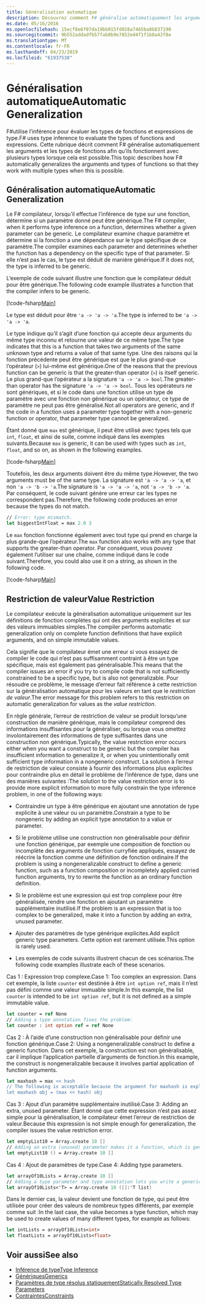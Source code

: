 ```yaml
---
title: Généralisation automatique
description: Découvrez comment F# généralise automatiquement les arguments et les types de fonctions afin qu’ils fonctionnent avec plusieurs types lorsque cela est possible.
ms.date: 05/16/2016
ms.openlocfilehash: 15ecf8e6f07da19bb015fd028a7465ba8b837190
ms.sourcegitcommit: 9b552addadfb57fab0b9e7852ed4f1f1b8a42f8e
ms.translationtype: MT
ms.contentlocale: fr-FR
ms.lasthandoff: 04/23/2019
ms.locfileid: "61937538"
---
```

# <a name="automatic-generalization"></a><span data-ttu-id="15060-103">Généralisation automatique</span><span class="sxs-lookup"><span data-stu-id="15060-103">Automatic Generalization</span></span>

<span data-ttu-id="15060-104">F#utilise l’inférence pour évaluer les types de fonctions et expressions de type.</span><span class="sxs-lookup"><span data-stu-id="15060-104">F# uses type inference to evaluate the types of functions and expressions.</span></span> <span data-ttu-id="15060-105">Cette rubrique décrit comment F# généralise automatiquement les arguments et les types de fonctions afin qu’ils fonctionnent avec plusieurs types lorsque cela est possible.</span><span class="sxs-lookup"><span data-stu-id="15060-105">This topic describes how F# automatically generalizes the arguments and types of functions so that they work with multiple types when this is possible.</span></span>

## <a name="automatic-generalization"></a><span data-ttu-id="15060-106">Généralisation automatique</span><span class="sxs-lookup"><span data-stu-id="15060-106">Automatic Generalization</span></span>

<span data-ttu-id="15060-107">Le F# compilateur, lorsqu’il effectue l’inférence de type sur une fonction, détermine si un paramètre donné peut être générique.</span><span class="sxs-lookup"><span data-stu-id="15060-107">The F# compiler, when it performs type inference on a function, determines whether a given parameter can be generic.</span></span> <span data-ttu-id="15060-108">Le compilateur examine chaque paramètre et détermine si la fonction a une dépendance sur le type spécifique de ce paramètre.</span><span class="sxs-lookup"><span data-stu-id="15060-108">The compiler examines each parameter and determines whether the function has a dependency on the specific type of that parameter.</span></span> <span data-ttu-id="15060-109">Si elle n’est pas le cas, le type est déduit de manière générique.</span><span class="sxs-lookup"><span data-stu-id="15060-109">If it does not, the type is inferred to be generic.</span></span>

<span data-ttu-id="15060-110">L’exemple de code suivant illustre une fonction que le compilateur déduit pour être générique.</span><span class="sxs-lookup"><span data-stu-id="15060-110">The following code example illustrates a function that the compiler infers to be generic.</span></span>

[!code-fsharp[Main](../../../../samples/snippets/fsharp/lang-ref-3/snippet101.fs)]

<span data-ttu-id="15060-111">Le type est déduit pour être `'a -> 'a -> 'a`.</span><span class="sxs-lookup"><span data-stu-id="15060-111">The type is inferred to be `'a -> 'a -> 'a`.</span></span>

<span data-ttu-id="15060-112">Le type indique qu’il s’agit d’une fonction qui accepte deux arguments du même type inconnu et retourne une valeur de ce même type.</span><span class="sxs-lookup"><span data-stu-id="15060-112">The type indicates that this is a function that takes two arguments of the same unknown type and returns a value of that same type.</span></span> <span data-ttu-id="15060-113">Une des raisons qui la fonction précédente peut être générique est que le plus grand-que l’opérateur (`>`) lui-même est générique.</span><span class="sxs-lookup"><span data-stu-id="15060-113">One of the reasons that the previous function can be generic is that the greater-than operator (`>`) is itself generic.</span></span> <span data-ttu-id="15060-114">Le plus grand-que l’opérateur a la signature `'a -> 'a -> bool`.</span><span class="sxs-lookup"><span data-stu-id="15060-114">The greater-than operator has the signature `'a -> 'a -> bool`.</span></span> <span data-ttu-id="15060-115">Tous les opérateurs ne sont génériques, et si le code dans une fonction utilise un type de paramètre avec une fonction non générique ou un opérateur, ce type de paramètre ne peut pas être généralisé.</span><span class="sxs-lookup"><span data-stu-id="15060-115">Not all operators are generic, and if the code in a function uses a parameter type together with a non-generic function or operator, that parameter type cannot be generalized.</span></span>

<span data-ttu-id="15060-116">Étant donné que `max` est générique, il peut être utilisé avec types tels que `int`, `float`, et ainsi de suite, comme indiqué dans les exemples suivants.</span><span class="sxs-lookup"><span data-stu-id="15060-116">Because `max` is generic, it can be used with types such as `int`, `float`, and so on, as shown in the following examples.</span></span>

[!code-fsharp[Main](../../../../samples/snippets/fsharp/lang-ref-3/snippet102.fs)]

<span data-ttu-id="15060-117">Toutefois, les deux arguments doivent être du même type.</span><span class="sxs-lookup"><span data-stu-id="15060-117">However, the two arguments must be of the same type.</span></span> <span data-ttu-id="15060-118">La signature est `'a -> 'a -> 'a`, et non `'a -> 'b -> 'a`.</span><span class="sxs-lookup"><span data-stu-id="15060-118">The signature is `'a -> 'a -> 'a`, not `'a -> 'b -> 'a`.</span></span> <span data-ttu-id="15060-119">Par conséquent, le code suivant génère une erreur car les types ne correspondent pas.</span><span class="sxs-lookup"><span data-stu-id="15060-119">Therefore, the following code produces an error because the types do not match.</span></span>

```fsharp
// Error: type mismatch.
let biggestIntFloat = max 2.0 3
```

<span data-ttu-id="15060-120">Le `max` fonction fonctionne également avec tout type qui prend en charge la plus grande-que l’opérateur.</span><span class="sxs-lookup"><span data-stu-id="15060-120">The `max` function also works with any type that supports the greater-than operator.</span></span> <span data-ttu-id="15060-121">Par conséquent, vous pouvez également l’utiliser sur une chaîne, comme indiqué dans le code suivant.</span><span class="sxs-lookup"><span data-stu-id="15060-121">Therefore, you could also use it on a string, as shown in the following code.</span></span>

[!code-fsharp[Main](../../../../samples/snippets/fsharp/lang-ref-3/snippet104.fs)]

## <a name="value-restriction"></a><span data-ttu-id="15060-122">Restriction de valeur</span><span class="sxs-lookup"><span data-stu-id="15060-122">Value Restriction</span></span>

<span data-ttu-id="15060-123">Le compilateur exécute la généralisation automatique uniquement sur les définitions de fonction complètes qui ont des arguments explicites et sur des valeurs immuables simples.</span><span class="sxs-lookup"><span data-stu-id="15060-123">The compiler performs automatic generalization only on complete function definitions that have explicit arguments, and on simple immutable values.</span></span>

<span data-ttu-id="15060-124">Cela signifie que le compilateur émet une erreur si vous essayez de compiler le code qui n’est pas suffisamment contraint à être un type spécifique, mais est également pas généralisable.</span><span class="sxs-lookup"><span data-stu-id="15060-124">This means that the compiler issues an error if you try to compile code that is not sufficiently constrained to be a specific type, but is also not generalizable.</span></span> <span data-ttu-id="15060-125">Pour résoudre ce problème, le message d’erreur fait référence à cette restriction sur la généralisation automatique pour les valeurs en tant que le *restriction de valeur*.</span><span class="sxs-lookup"><span data-stu-id="15060-125">The error message for this problem refers to this restriction on automatic generalization for values as the *value restriction*.</span></span>

<span data-ttu-id="15060-126">En règle générale, l’erreur de restriction de valeur se produit lorsqu’une construction de manière générique, mais le compilateur comprend des informations insuffisantes pour la généraliser, ou lorsque vous omettez involontairement des informations de type suffisantes dans une construction non générique.</span><span class="sxs-lookup"><span data-stu-id="15060-126">Typically, the value restriction error occurs either when you want a construct to be generic but the compiler has insufficient information to generalize it, or when you unintentionally omit sufficient type information in a nongeneric construct.</span></span> <span data-ttu-id="15060-127">La solution à l’erreur de restriction de valeur consiste à fournir des informations plus explicites pour contraindre plus en détail le problème de l’inférence de type, dans une des manières suivantes :</span><span class="sxs-lookup"><span data-stu-id="15060-127">The solution to the value restriction error is to provide more explicit information to more fully constrain the type inference problem, in one of the following ways:</span></span>

- <span data-ttu-id="15060-128">Contraindre un type à être générique en ajoutant une annotation de type explicite à une valeur ou un paramètre.</span><span class="sxs-lookup"><span data-stu-id="15060-128">Constrain a type to be nongeneric by adding an explicit type annotation to a value or parameter.</span></span>

- <span data-ttu-id="15060-129">Si le problème utilise une construction non généralisable pour définir une fonction générique, par exemple une composition de fonction ou incomplète des arguments de fonction curryfiée appliqués, essayez de réécrire la fonction comme une définition de fonction ordinaire.</span><span class="sxs-lookup"><span data-stu-id="15060-129">If the problem is using a nongeneralizable construct to define a generic function, such as a function composition or incompletely applied curried function arguments, try to rewrite the function as an ordinary function definition.</span></span>

- <span data-ttu-id="15060-130">Si le problème est une expression qui est trop complexe pour être généralisée, rendre une fonction en ajoutant un paramètre supplémentaire inutilisé.</span><span class="sxs-lookup"><span data-stu-id="15060-130">If the problem is an expression that is too complex to be generalized, make it into a function by adding an extra, unused parameter.</span></span>

- <span data-ttu-id="15060-131">Ajouter des paramètres de type générique explicites.</span><span class="sxs-lookup"><span data-stu-id="15060-131">Add explicit generic type parameters.</span></span> <span data-ttu-id="15060-132">Cette option est rarement utilisée.</span><span class="sxs-lookup"><span data-stu-id="15060-132">This option is rarely used.</span></span>

- <span data-ttu-id="15060-133">Les exemples de code suivants illustrent chacun de ces scénarios.</span><span class="sxs-lookup"><span data-stu-id="15060-133">The following code examples illustrate each of these scenarios.</span></span>

<span data-ttu-id="15060-134">Cas 1 : Expression trop complexe.</span><span class="sxs-lookup"><span data-stu-id="15060-134">Case 1: Too complex an expression.</span></span> <span data-ttu-id="15060-135">Dans cet exemple, la liste `counter` est destinée à être `int option ref`, mais il n’est pas défini comme une valeur immuable simple.</span><span class="sxs-lookup"><span data-stu-id="15060-135">In this example, the list `counter` is intended to be `int option ref`, but it is not defined as a simple immutable value.</span></span>

```fsharp
let counter = ref None
// Adding a type annotation fixes the problem:
let counter : int option ref = ref None
```

<span data-ttu-id="15060-136">Cas 2 : À l’aide d’une construction non généralisable pour définir une fonction générique.</span><span class="sxs-lookup"><span data-stu-id="15060-136">Case 2: Using a nongeneralizable construct to define a generic function.</span></span> <span data-ttu-id="15060-137">Dans cet exemple, la construction est non généralisable, car il implique l’application partielle d’arguments de fonction.</span><span class="sxs-lookup"><span data-stu-id="15060-137">In this example, the construct is nongeneralizable because it involves partial application of function arguments.</span></span>

```fsharp
let maxhash = max << hash
// The following is acceptable because the argument for maxhash is explicit:
let maxhash obj = (max << hash) obj
```

<span data-ttu-id="15060-138">Cas 3 : Ajout d’un paramètre supplémentaire inutilisé.</span><span class="sxs-lookup"><span data-stu-id="15060-138">Case 3: Adding an extra, unused parameter.</span></span> <span data-ttu-id="15060-139">Étant donné que cette expression n’est pas assez simple pour la généralisation, le compilateur émet l’erreur de restriction de valeur.</span><span class="sxs-lookup"><span data-stu-id="15060-139">Because this expression is not simple enough for generalization, the compiler issues the value restriction error.</span></span>

```fsharp
let emptyList10 = Array.create 10 []
// Adding an extra (unused) parameter makes it a function, which is generalizable.
let emptyList10 () = Array.create 10 []
```

<span data-ttu-id="15060-140">Cas 4 : Ajout de paramètres de type.</span><span class="sxs-lookup"><span data-stu-id="15060-140">Case 4: Adding type parameters.</span></span>

```fsharp
let arrayOf10Lists = Array.create 10 []
// Adding a type parameter and type annotation lets you write a generic value.
let arrayOf10Lists<'T> = Array.create 10 ([]:'T list)
```

<span data-ttu-id="15060-141">Dans le dernier cas, la valeur devient une fonction de type, qui peut être utilisée pour créer des valeurs de nombreux types différents, par exemple comme suit :</span><span class="sxs-lookup"><span data-stu-id="15060-141">In the last case, the value becomes a type function, which may be used to create values of many different types, for example as follows:</span></span>

```fsharp
let intLists = arrayOf10Lists<int>
let floatLists = arrayOf10Lists<float>
```

## <a name="see-also"></a><span data-ttu-id="15060-142">Voir aussi</span><span class="sxs-lookup"><span data-stu-id="15060-142">See also</span></span>

- [<span data-ttu-id="15060-143">Inférence de type</span><span class="sxs-lookup"><span data-stu-id="15060-143">Type Inference</span></span>](../type-inference.md)
- [<span data-ttu-id="15060-144">Génériques</span><span class="sxs-lookup"><span data-stu-id="15060-144">Generics</span></span>](index.md)
- [<span data-ttu-id="15060-145">Paramètres de type résolus statiquement</span><span class="sxs-lookup"><span data-stu-id="15060-145">Statically Resolved Type Parameters</span></span>](statically-resolved-type-parameters.md)
- [<span data-ttu-id="15060-146">Contraintes</span><span class="sxs-lookup"><span data-stu-id="15060-146">Constraints</span></span>](constraints.md)